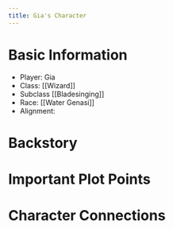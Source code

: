 ```yaml
---
title: Gia's Character
---
```

# Basic Information
- Player: Gia
- Class: [[Wizard]]
- Subclass [[Bladesinging]]
- Race: [[Water Genasi]]
- Alignment: 
# Backstory 


# Important Plot Points


# Character Connections
